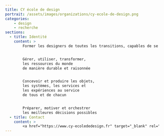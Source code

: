 ```yaml
---
title: CY école de design
portrait: /assets/images/organizations/cy-ecole-de-design.png
categories:
    - design
    - recherche
sections:
  - title: Identité
    content: >
        Former les designers de toutes les transitions, capables de se saisir des immenses défis du 21ème siècle - réchauffement climatique, chute  de la biodiversité, crise démocratique, crise économique, crise sanitaire - et contribuer à créer les conditions d'expériences de vie réussies pour tous et chacun, de la matière à la décision, du produit à l'expérience.


        Gérer, utiliser, transformer,
        les ressources du monde
        de manière durable et raisonnée


        Concevoir et produire les objets,
        les systèmes, les services et
        les expériences au service
        de tous et de chacun


        Préparer, motiver et orchestrer
        les meilleures décisions possibles
  - title: Contact
    content: >
        <a href="https://www.cy-ecolededesign.fr" target="_blank" rel="noreferrer">Site</a>
---
```

